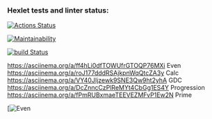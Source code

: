 ### Hexlet tests and linter status:
[![Actions Status](https://github.com/sadamara/java-project-lvl1/workflows/hexlet-check/badge.svg)](https://github.com/sadamara/java-project-lvl1/actions)

[![Maintainability](https://api.codeclimate.com/v1/badges/a99a88d28ad37a79dbf6/maintainability)](https://codeclimate.com/github/sadamara/java-project-lvl1)

[![build Status](https://github.com/sadamara/java-project-lvl1/workflows/build/badge.svg)](https://github.com/sadamara/java-project-lvl1/actions)

https://asciinema.org/a/ff4hLi0dfTOWUfrGTOQP76MXi Even
https://asciinema.org/a/roJ177dddRSAjkpnWqQtcZA3y Calc
https://asciinema.org/a/VY40JIjzewk9SNE3Qw9ht2yhA GDC
https://asciinema.org/a/DcZnncCzPlReMYt4CbGg1ES4Y Progression
https://asciinema.org/a/fPmRUBxmaeTEEVEZMFvP1Ew2N Prime

[![Even](https://asciinema.org/a/ff4hLi0dfTOWUfrGTOQP76MXi)
